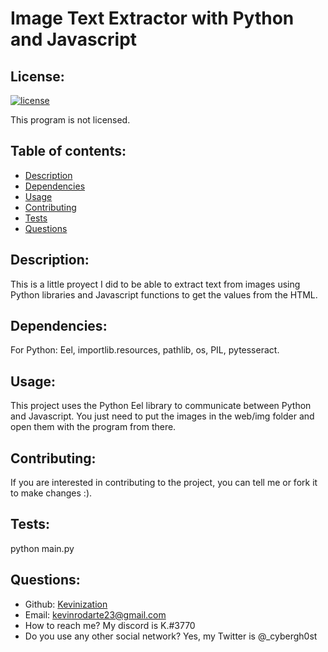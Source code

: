 # Image Text Extractor with Python and Javascript

  ## License:
  [![license](https://img.shields.io/badge/license-None-blue)](https://shields.io)

  This program is not licensed.

  ## Table of contents:
  - [Description](#description)
  - [Dependencies](#dependencies)
  - [Usage](#usage)
  - [Contributing](#contributing)
  - [Tests](#tests)
  - [Questions](#questions)

  ## Description:
  This is a little proyect I did to be able to extract text from images using Python libraries and Javascript functions to get the values from the HTML.

  ## Dependencies:
  For Python: Eel, importlib.resources, pathlib, os, PIL, pytesseract.

  ## Usage:
  This project uses the Python Eel library to communicate between Python and Javascript. You just need to put the images in the web/img folder and open them with the program from there.

  ## Contributing:
  If you are interested in contributing to the project, you can tell me or fork it to make changes :).
  
  ## Tests:
  python main.py

  ## Questions:
  - Github: [Kevinization](https://github.com/Kevinization)
  - Email: kevinrodarte23@gmail.com 
  - How to reach me? My discord is K.#3770
  - Do you use any other social network? Yes, my Twitter is @_cybergh0st
  